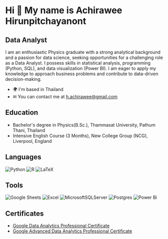 Hi 👋 My name is Achirawee Hirunpitchayanont
============================================
Data Analyst
------------

I am an enthusiastic Physics graduate with a strong analytical background and a passion for data science, seeking opportunities for a challenging role as a Data Analyst. I possess skills in statistical analysis, programming (Python, SQL), and data visualization (Power BI). I am eager to apply my knowledge to approach business problems and contribute to data-driven decision-making.

* 🌍  I'm based in Thailand
* ✉  You can contact me at [h.achirawee@gmail.com](mailto:h.achirawee@gmail.com)

Education
------------
* Bachelor's degree in Physics(B.Sc.), Thammasat University, Pathum Thani, Thailand
* Intensive English Course (3 Months), New College Group (NCG), Liverpool, England

Languages
------------
![Python](https://img.shields.io/badge/python-3670A0?style=for-the-badge&logo=python&logoColor=ffdd54)
![R](https://img.shields.io/badge/r-%23276DC3.svg?style=for-the-badge&logo=r&logoColor=white)
![LaTeX](https://img.shields.io/badge/latex-%23008080.svg?style=for-the-badge&logo=latex&logoColor=white)

Tools
------------
![Google Sheets](https://img.shields.io/badge/Google%20Sheets-34A853?style=for-the-badge&logo=google-sheets&logoColor=white)
![Excel](https://img.shields.io/badge/Microsoft_Excel-217346?style=for-the-badge&logo=microsoft-excel&logoColor=white)
![MicrosoftSQLServer](https://img.shields.io/badge/Microsoft%20SQL%20Server-CC2927?style=for-the-badge&logo=microsoft%20sql%20server&logoColor=white)
![Postgres](https://img.shields.io/badge/postgres-%23316192.svg?style=for-the-badge&logo=postgresql&logoColor=white)
![Power Bi](https://img.shields.io/badge/power_bi-F2C811?style=for-the-badge&logo=powerbi&logoColor=black)

Certificates
------------
* [Google Data Analytics Professional Certificate](https://www.coursera.org/account/accomplishments/professional-cert/8TK7C9WSYAV2)
* [Google Advanced Data Analytics Professional Certificate](https://www.coursera.org/account/accomplishments/professional-cert/N7YWNENKANJM)
